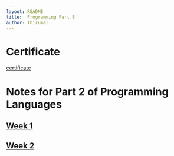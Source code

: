 ```yaml
---
layout: README
title:  Programming Part B
author: Thirumal
---
```


# Certificate
[certificate](./src/grade.pdf)

# Notes for Part 2 of Programming Languages

## [Week 1](./src/wk-1/notes.md)
## [Week 2](./src/wk-2/notes.md)
